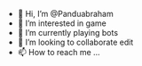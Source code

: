 - 👋 Hi, I’m @Panduabraham
- 👀 I’m interested in game
- 🌱 I’m currently playing bots
- 💞️ I’m looking to collaborate edit
- 📫 How to reach me ...

<!---
Panduabraham/Panduabraham is a ✨ special ✨ repository because its `README.md` (this file) appears on your GitHub profile.
You can click the Preview link to take a look at your changes.
--->
